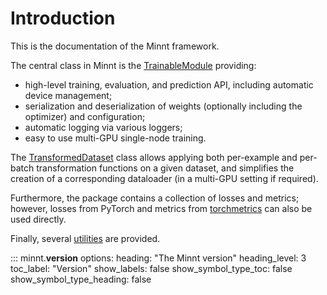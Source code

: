# Introduction

This is the documentation of the Minnt framework.

The central class in Minnt is the [TrainableModule](trainable_module.md) providing:

- high-level training, evaluation, and prediction API, including automatic device management;
- serialization and deserialization of weights (optionally including the optimizer) and configuration;
- automatic logging via various loggers;
- easy to use multi-GPU single-node training.

The [TransformedDataset](transformed_dataset.md) class allows applying both
per-example and per-batch transformation functions on a given dataset, and
simplifies the creation of a corresponding dataloader (in a multi-GPU setting if
required).

Furthermore, the package contains a collection of losses and metrics; however,
losses from PyTorch and metrics from [torchmetrics](https://lightning.ai/docs/torchmetrics/stable/)
can also be used directly.

Finally, several [utilities](utilities.md) are provided.

::: minnt.__version__
    options:
      heading: "The Minnt version"
      heading_level: 3
      toc_label: "Version"
      show_labels: false
      show_symbol_type_toc: false
      show_symbol_type_heading: false
